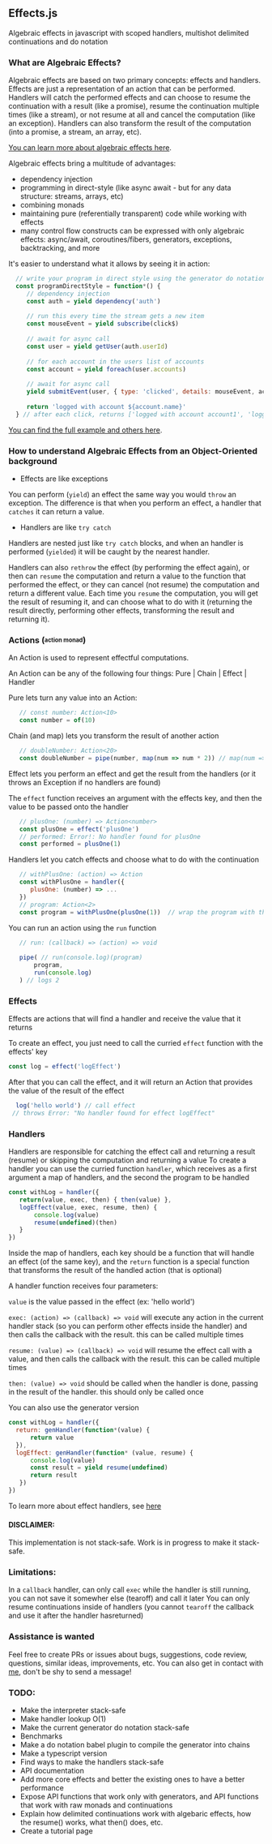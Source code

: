 ## Effects.js
Algebraic effects in javascript with scoped handlers, multishot delimited continuations and do notation

### What are Algebraic Effects?
Algebraic effects are based on two primary concepts: effects and handlers. Effects are just a representation of an action that can be performed. Handlers will catch the performed effects and can choose to resume the continuation with a result (like a promise), resume the continuation multiple times (like a stream), or not resume at all and cancel the computation (like an exception). Handlers can also transform the result of the computation (into a promise, a stream, an array, etc). 

<a href="https://github.com/nythrox/effects.js/blob/master/Algebraic-Effects.md">You can learn more about algebraic effects here</a>. 

Algebraic effects bring a multitude of advantages: 
- dependency injection
- programming in direct-style (like async await - but for any data structure: streams, arrays, etc)
- combining monads
- maintaining pure (referentially transparent) code while working with effects
- many control flow constructs can be expressed with only algebraic effects: async/await, coroutines/fibers, generators, exceptions, backtracking, and more

It's easier to understand what it allows by seeing it in action:

```javascript
  // write your program in direct style using the generator do notation
  const programDirectStyle = function*() {
     // dependency injection
     const auth = yield dependency('auth') 
     
     // run this every time the stream gets a new item
     const mouseEvent = yield subscribe(click$)
     
     // await for async call
     const user = yield getUser(auth.userId) 
     
     // for each account in the users list of accounts
     const account = yield foreach(user.accounts) 
     
     // await for async call
     yield submitEvent(user, { type: 'clicked', details: mouseEvent, account }) 
     
     return 'logged with account ${account.name}'
  } // after each click, returns ['logged with account account1', 'logged with account account2', ...] 
```

 <a href="https://github.com/nythrox/effects.js/blob/master/Examples.md">You can find the full example and others here</a>.


### How to understand Algebraic Effects from an Object-Oriented background
- Effects are like exceptions

You can perform (`yield`) an effect the same way you would `throw` an exception. The difference is that when you perform an effect, a handler that `catches` it can return a value.

- Handlers are like `try catch`

Handlers are nested just like `try catch` blocks, and when an handler is performed (`yielded`) it will be caught by the nearest handler. 

Handlers can also `rethrow` the effect (by performing the effect again), or then can `resume` the computation and return a value to the function that performed the effect, or they can cancel (not resume) the computation and return a different value. Each time you `resume` the computation, you will get the result of resuming it, and can choose what to do with it (returning the result directly, performing other effects, transforming the result and returning it).

### Actions (<sub><sup>action monad</sup></sub>)
An Action is used to represent effectful computations. 

An Action can be any of the following four things: Pure | Chain | Effect | Handler

Pure lets turn any value into an Action: 
```javascript
   // const number: Action<10>
   const number = of(10)
```
Chain (and map) lets you transform the result of another action 
```javascript
   // doubleNumber: Action<20>
   const doubleNumber = pipe(number, map(num => num * 2)) // map(num => num * 2)(number)
```
Effect lets you perform an effect and get the result from the handlers (or it throws an Exception if no handlers are found)

The `effect` function receives an argument with the effects key, and then the value to be passed onto the handler 
```javascript
   // plusOne: (number) => Action<number>
   const plusOne = effect('plusOne')
   // performed: Error!: No handler found for plusOne
   const performed = plusOne(1)
```
Handlers let you catch effects and choose what to do with the continuation
```javascript
   // withPlusOne: (action) => Action 
   const withPlusOne = handler({
      plusOne: (number) => ...
   }) 
   // program: Action<2>
   const program = withPlusOne(plusOne(1))  // wrap the program with the handler to handler it
```
You can run an action using the `run` function
```javascript
   // run: (callback) => (action) => void
   
   pipe( // run(console.log)(program)
       program,
       run(console.log)
   ) // logs 2
```


### Effects
Effects are actions that will find a handler and receive the value that it returns

To create an effect, you just need to call the curried `effect` function with the effects' key
```javascript
const log = effect('logEffect')
```
After that you can call the effect, and it will return an Action that provides the value of the result of the effect
```javascript
  log('hello world') // call effect
 // throws Error: "No handler found for effect logEffect"
```
### Handlers
Handlers are responsible for catching the effect call and returning a result (resume) or skipping the computation and returning a value
To create a handler you can use the curried function `handler`, which receives as a first argument a map of handlers, and the second the program to be handled
```javascript
const withLog = handler({
   return(value, exec, then) { then(value) },
   logEffect(value, exec, resume, then) {
       console.log(value)
       resume(undefined)(then)
   }
})
```
Inside the map of handlers, each key should be a function that will handle an effect (of the same key), and the `return` function is a special function that transforms the result of the handled action (that is optional)

A handler function receives four parameters: 

`value` is the value passed in the effect (ex: 'hello world')

`exec: (action) => (callback) => void` will execute any action in the current handler stack (so you can perform other effects inside the handler) and then calls the callback with the result. this can be called multiple times

`resume: (value) => (callback) => void` will resume the effect call with a value, and then calls the callback with the result. this can be called multiple times

`then: (value) => void` should be called when the handler is done, passing in the result of the handler. this should only be called once

You can also use the generator version
```javascript
const withLog = handler({
  return: genHandler(function*(value) {
	  return value
  }),
  logEffect: genHandler(function* (value, resume) {
	  console.log(value)
	  const result = yield resume(undefined)
	  return result
   })
})
```

To learn more about effect handlers, see <a href="https://www.eff-lang.org/handlers-tutorial.pdf">here</a>

#### DISCLAIMER: 
This implementation is not stack-safe. Work is in progress to make it stack-safe.

### Limitations:
In a `callback` handler, can only call `exec` while the handler is still running, you can not save it somewher else (tearoff) and call it later
You can only resume continuations inside of handlers (you cannot `tearoff` the callback and use it after the handler hasreturned)

### Assistance is wanted
Feel free to create PRs or issues about bugs, suggestions, code review, questions, similar ideas, improvements, etc. You can also get in contact with <a href="https://github.com/nythrox"> me</a>, don't be shy to send a message!
   
### TODO:
- Make the interpreter stack-safe
- Make handler lookup O(1)
- Make the current generator do notation stack-safe
- Benchmarks
- Make a do notation babel plugin to compile the generator into chains
- Make a typescript version
- Find ways to make the handlers stack-safe
- API documentation
- Add more core effects and better the existing ones to have a better performance
- Expose API functions that work only with generators, and API functions that work with raw monads and continuations
- Explain how delimited continuations work with algebaric effects, how the resume() works, what then() does, etc.
- Create a tutorial page
